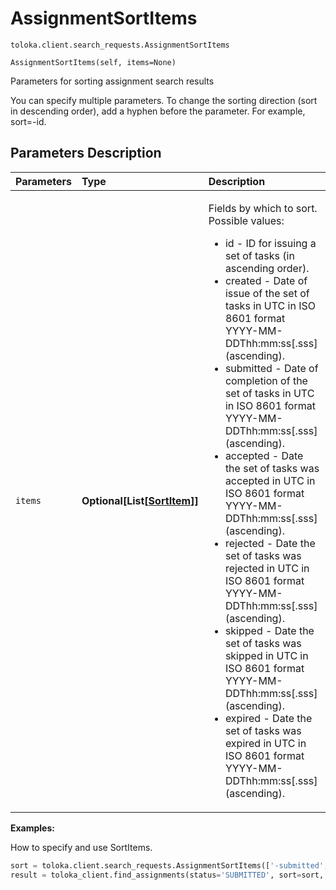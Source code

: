 # AssignmentSortItems
`toloka.client.search_requests.AssignmentSortItems`

```
AssignmentSortItems(self, items=None)
```

Parameters for sorting assignment search results


You can specify multiple parameters.
To change the sorting direction (sort in descending order), add a hyphen before the parameter. For example, sort=-id.

## Parameters Description

| Parameters | Type | Description |
| :----------| :----| :-----------|
`items`|**Optional\[List\[[SortItem](toloka.client.search_requests.SortItem.md)\]\]**|<p>Fields by which to sort. Possible values:<ul><li>id - ID for issuing a set of tasks (in ascending order).</li><li>created - Date of issue of the set of tasks in UTC in ISO 8601 format YYYY-MM-DDThh:mm:ss[.sss] (ascending).</li><li>submitted - Date of completion of the set of tasks in UTC in ISO 8601 format YYYY-MM-DDThh:mm:ss[.sss] (ascending).</li><li>accepted - Date the set of tasks was accepted in UTC in ISO 8601 format YYYY-MM-DDThh:mm:ss[.sss] (ascending).</li><li>rejected - Date the set of tasks was rejected in UTC in ISO 8601 format YYYY-MM-DDThh:mm:ss[.sss] (ascending).</li><li>skipped - Date the set of tasks was skipped in UTC in ISO 8601 format YYYY-MM-DDThh:mm:ss[.sss] (ascending).</li><li>expired - Date the set of tasks was expired in UTC in ISO 8601 format YYYY-MM-DDThh:mm:ss[.sss] (ascending).</li></ul></p>

**Examples:**

How to specify and use SortItems.

```python
sort = toloka.client.search_requests.AssignmentSortItems(['-submitted', 'id'])
result = toloka_client.find_assignments(status='SUBMITTED', sort=sort, limit=10)
```
